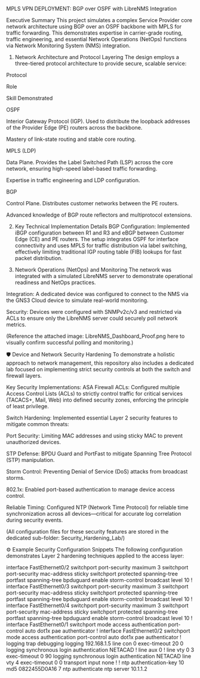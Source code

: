 MPLS VPN DEPLOYMENT: BGP over OSPF with LibreNMS Integration

Executive Summary
This project simulates a complex Service Provider core network architecture using BGP over an OSPF backbone with MPLS for traffic forwarding. This demonstrates expertise in carrier-grade routing, traffic engineering, and essential Network Operations (NetOps) functions via Network Monitoring System (NMS) integration.

1. Network Architecture and Protocol Layering
The design employs a three-tiered protocol architecture to provide secure, scalable service:

Protocol

Role

Skill Demonstrated

OSPF

Interior Gateway Protocol (IGP). Used to distribute the loopback addresses of the Provider Edge (PE) routers across the backbone.

Mastery of link-state routing and stable core routing.

MPLS (LDP)

Data Plane. Provides the Label Switched Path (LSP) across the core network, ensuring high-speed label-based traffic forwarding.

Expertise in traffic engineering and LDP configuration.

BGP

Control Plane. Distributes customer networks between the PE routers.

Advanced knowledge of BGP route reflectors and multiprotocol extensions.

2. Key Technical Implementation Details
BGP Configuration: Implemented iBGP configuration between R1 and R3 and eBGP between Customer Edge (CE) and PE routers. The setup integrates OSPF for interface connectivity and uses MPLS for traffic distribution via label switching, effectively limiting traditional IGP routing table (FIB) lookups for fast packet distribution.

3. Network Operations (NetOps) and Monitoring
The network was integrated with a simulated LibreNMS server to demonstrate operational readiness and NetOps practices.

Integration: A dedicated device was configured to connect to the NMS via the GNS3 Cloud device to simulate real-world monitoring.

Security: Devices were configured with SNMPv2c/v3 and restricted via ACLs to ensure only the LibreNMS server could securely poll network metrics.

(Reference the attached image: LibreNMS_Dashboard_Proof.png here to visually confirm successful polling and monitoring.)

🛡️ Device and Network Security Hardening
To demonstrate a holistic approach to network management, this repository also includes a dedicated lab focused on implementing strict security controls at both the switch and firewall layers.

Key Security Implementations:
ASA Firewall ACLs: Configured multiple Access Control Lists (ACLs) to strictly control traffic for critical services (TACACS+, Mail, Web) into defined security zones, enforcing the principle of least privilege.

Switch Hardening: Implemented essential Layer 2 security features to mitigate common threats:

Port Security: Limiting MAC addresses and using sticky MAC to prevent unauthorized devices.

STP Defense: BPDU Guard and PortFast to mitigate Spanning Tree Protocol (STP) manipulation.

Storm Control: Preventing Denial of Service (DoS) attacks from broadcast storms.

802.1x: Enabled port-based authentication to manage device access control.

Reliable Timing: Configured NTP (Network Time Protocol) for reliable time synchronization across all devices—critical for accurate log correlation during security events.

(All configuration files for these security features are stored in the dedicated sub-folder: Security_Hardening_Lab/)

⚙️ Example Security Configuration Snippets
The following configuration demonstrates Layer 2 hardening techniques applied to the access layer:

interface FastEthernet0/2
 switchport port-security maximum 3
 switchport port-security mac-address sticky
 switchport protected
 spanning-tree portfast
 spanning-tree bpduguard enable
 storm-control broadcast level 10
!
interface FastEthernet0/3
 switchport port-security maximum 3
 switchport port-security mac-address sticky
 switchport protected
 spanning-tree portfast
 spanning-tree bpduguard enable
 storm-control broadcast level 10
!
interface FastEthernet0/4
 switchport port-security maximum 3
 switchport port-security mac-address sticky
 switchport protected
 spanning-tree portfast
 spanning-tree bpduguard enable
 storm-control broadcast level 10
!
interface FastEthernet0/1
 switchport mode access
 authentication port-control auto
 dot1x pae authenticator
!
interface FastEthernet0/2
 switchport mode access
 authentication port-control auto
 dot1x pae authenticator
!
logging trap debugging
logging 192.168.1.5
line con 0
 exec-timeout 20 0
 logging synchronous
 login authentication NETACAD
!
line aux 0
!
line vty 0 3
 exec-timeout 0 90
 logging synchronous
 login authentication NETACAD
line vty 4
 exec-timeout 0 0
 transport input none
!
!
ntp authentication-key 10 md5 0822455D0A16 7
ntp authenticate
ntp server 10.1.1.2

